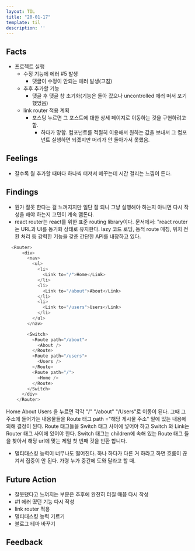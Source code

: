 ```yaml
---
layout: TIL
title: "20-01-17"
template: til
description: ''
---
```


## Facts

- 프로젝트 실행
  - 수정 기능에 에러 #5 발생
    - 댓글이 수정이 안되는 에러 발생(고침)
  - 추후 추가할 기능
    - 댓글 후 댓글 창 초기화(기능은 돌아 갔으나 uncontrolled 에러 떠서 포기했었음)
  - link router 적용 계획
    - 포스팅 누르면 그 포스트에 대한 상세 페이지로 이동하는 것을 구현하려고 함.
      - 하다가 망함. 컴포넌트를 적절히 이용해서 원하는 값을 보내서 그 컴포넌트 실행하면 되겠지만 머리가 안 돌아가서 못했음.

## Feelings

- 갈수록 뭘 추가할 때마다 하나씩 터져서 메꾸는데 시간 걸리는 느낌이 든다.

## Findings

- 뭔가 잘못 한다는 걸 느껴지지만 일단 잘 되니 그냥 실행해야 하는지 아니면 다시 작성을 해야 하는지 고민이 계속 맴돈다.
- react router는 react를 위한 표준 routing library이다. 문서에서: "react router는 URL과 UI를 동기화 상태로 유지한다. lazy 코드 로딩, 동적 route 매칭, 위치 전환 처리 등 강력한 기능을 갖춘 간단한 API를 내장하고 있다.

``` javascript 
  <Router>
      <div>
        <nav>
          <ul>
            <li>
              <Link to="/">Home</Link>
            </li>
            <li>
              <Link to="/about">About</Link>
            </li>
            <li>
              <Link to="/users">Users</Link>
            </li>
          </ul>
        </nav>

        <Switch>
          <Route path="/about">
            <About />
          </Route>
          <Route path="/users">
            <Users />
          </Route>
          <Route path="/">
            <Home />
          </Route>
        </Switch>
      </div>
    </Router>
```

Home About Users 을 누르면 각각 "/" "/about" "/Users"로 이동이 된다. 그때 그 주소에 들어가는 내용물들을  Route 태그 path ="해당 게시물 주소" 밑에 있는 내용에 의해 결정이 된다. Route 태그들을 Switch 태그 사이에 넣어야 하고 Switch 와 Link는 Router 태그 사이에 있어야 한다. Switch 태그는 children에 속해 있는 Route 태그 들을 찾아서  해당 url에 맞는 제일 첫 번째 것을 반환 합니다.

- 멀티태스킹 능력이 너무나도 떨어진다. 하나 하다가 다른 거 하라고 하면 흐름이 끊겨서 집중이 안 된다. 가령 누가 중간에 도와 달라고 할 때.

## Future Action

- 잘못됐다고 느껴지는 부분은 추후에 완전히 터질 때쯤 다시 작성
- #1 에러 떴던 기능 다시 작성
- link router 적용
- 멀티태스킹 능력 기르기
- 블로그 테마 바꾸기

## Feedback
